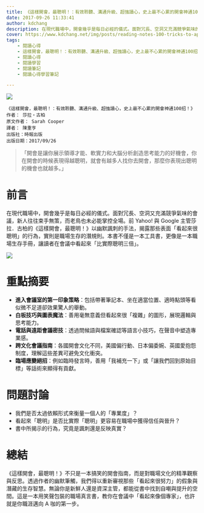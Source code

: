 ```yaml
---
title: 《這樣開會，最聰明！：有效聆聽、溝通升級、超強讀心，史上最不心累的開會神通100招！》| 閱讀心得學習筆記
date: 2017-09-26 11:33:41
author: kdchang
description: 在現代職場中，開會幾乎是每日必經的儀式。面對冗長、空洞又充滿競爭氣味的會議，新人往往束手無策，而老鳥也未必能掌控全場。前 Yahoo! 與 Google 主管莎拉．古柏的《這樣開會，最聰明！》以幽默諷刺的手法，揭露那些表面「看起來很聰明」的行為，實則是職場生存的潛規則。本書不僅是一本工具書，更像是一本職場生存手冊，讓讀者在會議中看起來「比實際聰明三倍」。
cover: https://www.kdchang.net/img/posts/reading-notes-100-tricks-to-appear-smart-in-meetings-how-to-get-by-without-even-trying-1.jpg
tags: 
    - 閱讀心得
    - 這樣開會，最聰明！：有效聆聽、溝通升級、超強讀心，史上最不心累的開會神通100招！
    - 閱讀心得
    - 閱讀學習
    - 閱讀筆記
    - 閱讀心得學習筆記

---
```


![](img/posts/reading-notes-100-tricks-to-appear-smart-in-meetings-how-to-get-by-without-even-trying-1.jpg)

```
《這樣開會，最聰明！：有效聆聽、溝通升級、超強讀心，史上最不心累的開會神通100招！》
作者： 莎拉‧古柏  
原文作者： Sarah Cooper
譯者： 陳重亨
出版社：時報出版  
出版日期：2017/09/26
```

> 「開會是讓你展示領導才能、軟實力和大腦分析創造思考能力的好機會，你在開會的時候表現得越聰明，就會有越多人找你去開會，那麼你表現出聰明的機會也就越多。」

# 前言
在現代職場中，開會幾乎是每日必經的儀式。面對冗長、空洞又充滿競爭氣味的會議，新人往往束手無策，而老鳥也未必能掌控全場。前 Yahoo! 與 Google 主管莎拉．古柏的《這樣開會，最聰明！》以幽默諷刺的手法，揭露那些表面「看起來很聰明」的行為，實則是職場生存的潛規則。本書不僅是一本工具書，更像是一本職場生存手冊，讓讀者在會議中看起來「比實際聰明三倍」。

![](img/posts/reading-notes-100-tricks-to-appear-smart-in-meetings-how-to-get-by-without-even-trying-2.jpg)

# 重點摘要
- **進入會議室的第一印象策略**：包括帶著筆記本、坐在適當位置、適時點頭等看似微不足道卻效果驚人的舉動。  
- **白板技巧與圖表魔法**：善用毫無意義但看起來很「複雜」的圖形，展現邏輯與思考能力。  
- **電話與遠距會議密技**：透過問候語與檔案確認等語言小技巧，在聲音中塑造專業感。  
- **跨文化會議指南**：各國開會文化不同，美國偏行動、日本偏委婉、英國愛抱怨制度，理解這些差異可避免文化衝突。  
- **臨場應變絕招**：例如臨時發言時，善用「我補充一下」或「讓我們回到原始目標」等話術來顯得有貢獻。  

# 問題討論 
- 我們是否太過依賴形式來衡量一個人的「專業度」？
- 看起來「聰明」是否比實際「聰明」更容易在職場中獲得信任與晉升？
- 書中所揭示的行為，究竟是諷刺還是反映真實？  

# 總結
《這樣開會，最聰明！》不只是一本搞笑的開會指南，而是對職場文化的精準觀察與反思。透過作者的幽默筆觸，我們得以重新審視那些「看起來很努力」的假象與潛藏的生存智慧。無論你是新鮮人還是資深主管，都能從書中找到自嘲與提升的空間。這是一本用笑聲包裝的職場真言書，教你在會議中「看起來像個專家」，也許就是你職涯邁向 A 咖的第一步。